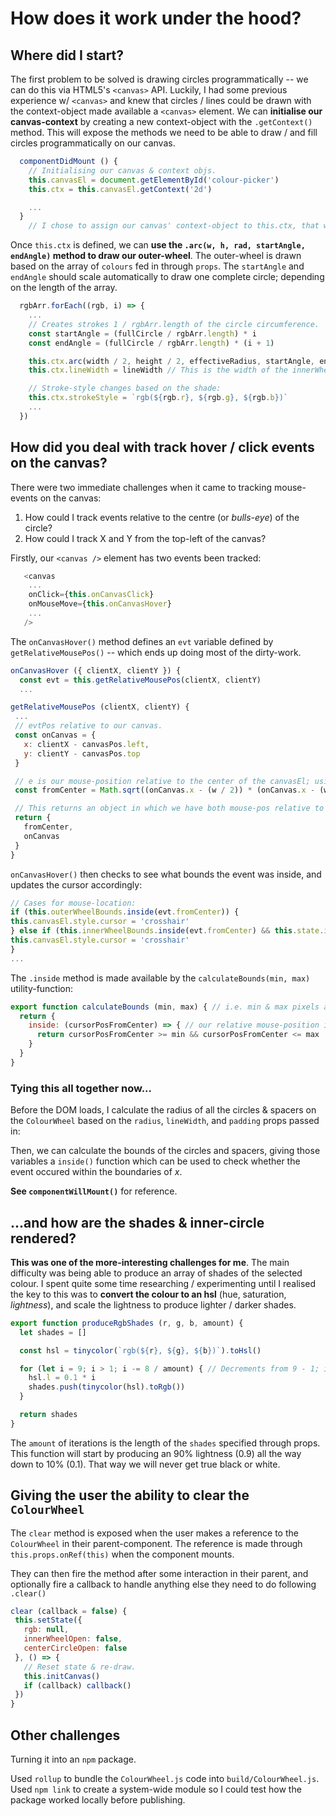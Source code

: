 # How does it work under the hood?

## Where did I start?

The first problem to be solved is drawing circles programmatically -- we can do this via HTML5's `<canvas>` API. Luckily, I had some previous experience w/ `<canvas>` and knew that circles / lines could be drawn with the context-object made available a `<canvas>` element. We can **initialise our canvas-context** by creating a new context-object with the `.getContext()` method. This will expose the methods we need to be able to draw / and fill circles programmatically on our canvas.

```javascript
  componentDidMount () {
    // Initialising our canvas & context objs.
    this.canvasEl = document.getElementById('colour-picker')
    this.ctx = this.canvasEl.getContext('2d')

    ...
  }
    // I chose to assign our canvas' context-object to this.ctx, that way I can call the methods cleanly from anywhere inside our ColourWheel component.
```

Once `this.ctx` is defined, we can **use the `.arc(w, h, rad, startAngle, endAngle)` method to draw our outer-wheel**. The outer-wheel is drawn based on the array of `colours` fed in through `props`. The `startAngle` and `endAngle` should scale automatically to draw one complete circle; depending on the length of the array.

```javascript
  rgbArr.forEach((rgb, i) => {
    ...
    // Creates strokes 1 / rgbArr.length of the circle circumference.
    const startAngle = (fullCircle / rgbArr.length) * i
    const endAngle = (fullCircle / rgbArr.length) * (i + 1)

    this.ctx.arc(width / 2, height / 2, effectiveRadius, startAngle, endAngle)
    this.ctx.lineWidth = lineWidth // This is the width of the innerWheel.

    // Stroke-style changes based on the shade:
    this.ctx.strokeStyle = `rgb(${rgb.r}, ${rgb.g}, ${rgb.b})`
    ...
  })
```

## How did you deal with track hover / click events on the canvas?

There were two immediate challenges when it came to tracking mouse-events on the canvas:
1. How could I track events relative to the centre (or *bulls-eye*) of the circle?
2. How could I track X and Y from the top-left of the canvas?

Firstly, our `<canvas />` element has two events been tracked:
```javascript
   <canvas
    ...
    onClick={this.onCanvasClick}
    onMouseMove={this.onCanvasHover}
    ...
   />
```

The `onCanvasHover()` method defines an `evt` variable defined by `getRelativeMousePos()` -- which ends up doing most of the dirty-work.

```javascript
onCanvasHover ({ clientX, clientY }) {
  const evt = this.getRelativeMousePos(clientX, clientY)
  ...
```

```javascript
getRelativeMousePos (clientX, clientY) {
 ...
 // evtPos relative to our canvas.
 const onCanvas = {
   x: clientX - canvasPos.left,
   y: clientY - canvasPos.top
 }

 // e is our mouse-position relative to the center of the canvasEl; using pythag
 const fromCenter = Math.sqrt((onCanvas.x - (w / 2)) * (onCanvas.x - (w / 2)) + (onCanvas.y - (h / 2)) * (onCanvas.y - (h / 2)))

 // This returns an object in which we have both mouse-pos relative to the canvas, as well as the true-middle.
 return {
   fromCenter,
   onCanvas
 }
}
```

`onCanvasHover()` then checks to see what bounds the event was inside, and updates the cursor accordingly:
```javascript
// Cases for mouse-location:
if (this.outerWheelBounds.inside(evt.fromCenter)) {
this.canvasEl.style.cursor = 'crosshair'
} else if (this.innerWheelBounds.inside(evt.fromCenter) && this.state.innerWheelOpen) {
this.canvasEl.style.cursor = 'crosshair'
}
...
```

The `.inside` method is made available by the `calculateBounds(min, max)` utility-function:
```js
export function calculateBounds (min, max) { // i.e. min & max pixels away from the center of the canvas.
  return {
    inside: (cursorPosFromCenter) => { // our relative mouse-position is passed through here to check.
      return cursorPosFromCenter >= min && cursorPosFromCenter <= max
    }
  }
}
```

### Tying this all together now...

Before the DOM loads, I calculate the radius of all the circles & spacers on the `ColourWheel` based on the `radius`, `lineWidth`, and `padding` props passed in:

Then, we can calculate the bounds of the circles and spacers, giving those variables a `inside()` function which can be used to check whether the event occured within the boundaries of *x*.

**See `componentWillMount()`** for reference.

## ...and how are the shades & inner-circle rendered?

**This was one of the more-interesting challenges for me**. The main difficulty was being able to produce an array of shades of the selected colour. I spent quite some time researching / experimenting until I realised the key to this was to **convert the colour to an hsl** (hue, saturation, *lightness*), and scale the lightness to produce lighter / darker shades.

```javascript
export function produceRgbShades (r, g, b, amount) {
  let shades = []

  const hsl = tinycolor(`rgb(${r}, ${g}, ${b})`).toHsl()

  for (let i = 9; i > 1; i -= 8 / amount) { // Decrements from 9 - 1; i being what luminosity (hsl.l) is multiplied by.
    hsl.l = 0.1 * i
    shades.push(tinycolor(hsl).toRgb())
  }

  return shades
}
```

The `amount` of iterations is the length of the `shades` specified through props. This function will start by producing an 90% lightness (0.9) all the way down to 10% (0.1). That way we will never get true black or white.

## Giving the user the ability to clear the `ColourWheel`
The `clear` method is exposed when the user makes a reference to the `ColourWheel` in their parent-component. The reference is made through `this.props.onRef(this)` when the component mounts.

They can then fire the method after some interaction in their parent, and optionally fire a callback to handle anything else they need to do following `.clear()`

```javascript
clear (callback = false) {
 this.setState({
   rgb: null,
   innerWheelOpen: false,
   centerCircleOpen: false
 }, () => {
   // Reset state & re-draw.
   this.initCanvas()
   if (callback) callback()
 })
}
```

## Other challenges

Turning it into an `npm` package.

Used `rollup` to bundle the `ColourWheel.js` code into `build/ColourWheel.js`. Used `npm link` to create a system-wide module so I could test how the package worked locally before publishing.
